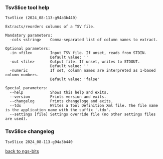 ### TsvSlice tool help
	TsvSlice (2024_08-113-g94a3b440)
	
	Extracts/reorders columns of a TSV file.
	
	Mandatory parameters:
	  -cols <string>    Comma-separated list of column names to extract.
	
	Optional parameters:
	  -in <file>        Input TSV file. If unset, reads from STDIN.
	                    Default value: ''
	  -out <file>       Output file. If unset, writes to STDOUT.
	                    Default value: ''
	  -numeric          If set, column names are interpreted as 1-based column numbers.
	                    Default value: 'false'
	
	Special parameters:
	  --help            Shows this help and exits.
	  --version         Prints version and exits.
	  --changelog       Prints changeloge and exits.
	  --tdx             Writes a Tool Definition Xml file. The file name is the application name with the suffix '.tdx'.
	  --settings [file] Settings override file (no other settings files are used).
	
### TsvSlice changelog
	TsvSlice 2024_08-113-g94a3b440
	
[back to ngs-bits](https://github.com/imgag/ngs-bits)